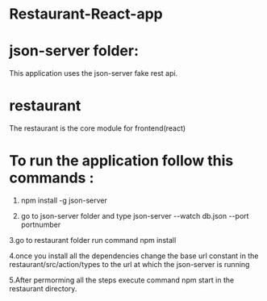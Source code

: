 # Restaurant-React-app

# json-server folder:
  This application uses the json-server fake rest api.

# restaurant
 The restaurant is the core module for frontend(react)

# To run the application follow this commands :

 1. npm install -g json-server

 2. go to json-server folder and type json-server --watch db.json --port portnumber 

 3.go to restaurant folder run command npm install

 4.once you install all the dependencies change the base url constant  in the restaurant/src/action/types to the url at which the json-server is running

 5.After permorming all the steps execute command npm start in the restaurant directory.
